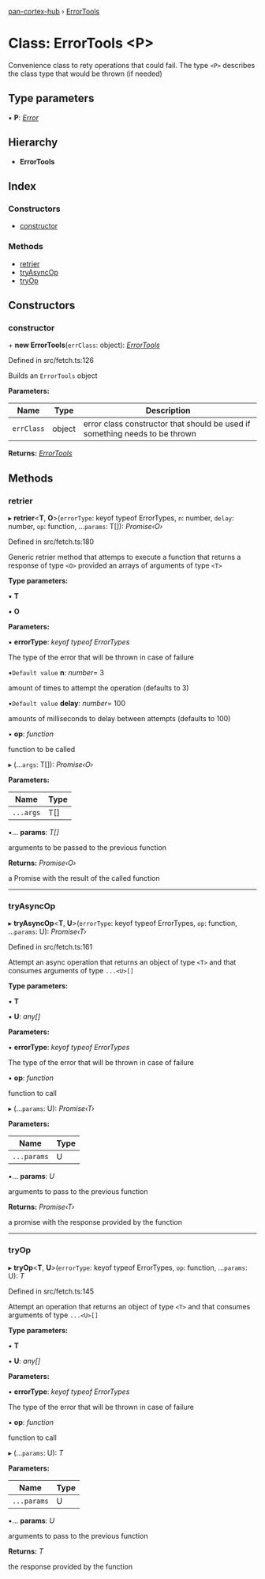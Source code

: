 [pan-cortex-hub](../README.md) › [ErrorTools](errortools.md)

# Class: ErrorTools <**P**>

Convenience class to rety operations that could fail. The type `<P>`
describes the class type that would be thrown (if needed)

## Type parameters

▪ **P**: *[Error](sdkerror.md#static-error)*

## Hierarchy

* **ErrorTools**

## Index

### Constructors

* [constructor](errortools.md#constructor)

### Methods

* [retrier](errortools.md#retrier)
* [tryAsyncOp](errortools.md#tryasyncop)
* [tryOp](errortools.md#tryop)

## Constructors

###  constructor

\+ **new ErrorTools**(`errClass`: object): *[ErrorTools](errortools.md)*

Defined in src/fetch.ts:126

Builds an `ErrorTools` object

**Parameters:**

Name | Type | Description |
------ | ------ | ------ |
`errClass` | object | error class constructor that should be used if something needs to be thrown  |

**Returns:** *[ErrorTools](errortools.md)*

## Methods

###  retrier

▸ **retrier**<**T**, **O**>(`errorType`: keyof typeof ErrorTypes, `n`: number, `delay`: number, `op`: function, ...`params`: T[]): *Promise‹O›*

Defined in src/fetch.ts:180

Generic retrier method that attemps to execute a function that returns a
response of type `<O>` provided an arrays of arguments of type `<T>`

**Type parameters:**

▪ **T**

▪ **O**

**Parameters:**

▪ **errorType**: *keyof typeof ErrorTypes*

The type of the error that will be thrown in case of failure

▪`Default value`  **n**: *number*= 3

amount of times to attempt the operation (defaults to 3)

▪`Default value`  **delay**: *number*= 100

amounts of milliseconds to delay between attempts (defaults
to 100)

▪ **op**: *function*

function to be called

▸ (...`args`: T[]): *Promise‹O›*

**Parameters:**

Name | Type |
------ | ------ |
`...args` | T[] |

▪... **params**: *T[]*

arguments to be passed to the previous function

**Returns:** *Promise‹O›*

a Promise with the result of the called function

___

###  tryAsyncOp

▸ **tryAsyncOp**<**T**, **U**>(`errorType`: keyof typeof ErrorTypes, `op`: function, ...`params`: U): *Promise‹T›*

Defined in src/fetch.ts:161

Attempt an async operation that returns an object of type `<T>` and that
consumes arguments of type `...<U>[]`

**Type parameters:**

▪ **T**

▪ **U**: *any[]*

**Parameters:**

▪ **errorType**: *keyof typeof ErrorTypes*

The type of the error that will be thrown in case of failure

▪ **op**: *function*

function to call

▸ (...`params`: U): *Promise‹T›*

**Parameters:**

Name | Type |
------ | ------ |
`...params` | U |

▪... **params**: *U*

arguments to pass to the previous function

**Returns:** *Promise‹T›*

a promise with the response provided by the function

___

###  tryOp

▸ **tryOp**<**T**, **U**>(`errorType`: keyof typeof ErrorTypes, `op`: function, ...`params`: U): *T*

Defined in src/fetch.ts:145

Attempt an operation that returns an object of type `<T>` and that
consumes arguments of type `...<U>[]`

**Type parameters:**

▪ **T**

▪ **U**: *any[]*

**Parameters:**

▪ **errorType**: *keyof typeof ErrorTypes*

The type of the error that will be thrown in case of failure

▪ **op**: *function*

function to call

▸ (...`params`: U): *T*

**Parameters:**

Name | Type |
------ | ------ |
`...params` | U |

▪... **params**: *U*

arguments to pass to the previous function

**Returns:** *T*

the response provided by the function
